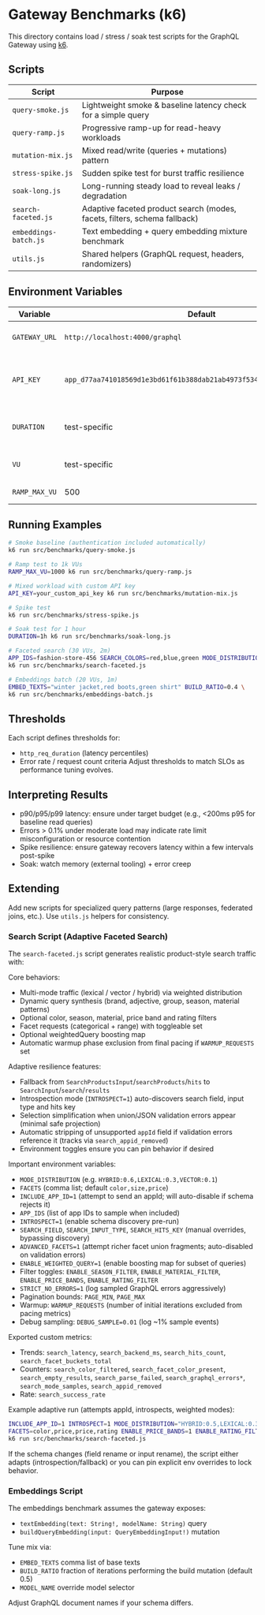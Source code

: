 # Gateway Benchmarks (k6)

This directory contains load / stress / soak test scripts for the GraphQL Gateway using [k6](https://k6.io).

## Scripts

| Script                | Purpose                                                                   |
| --------------------- | ------------------------------------------------------------------------- |
| `query-smoke.js`      | Lightweight smoke & baseline latency check for a simple query             |
| `query-ramp.js`       | Progressive ramp-up for read-heavy workloads                              |
| `mutation-mix.js`     | Mixed read/write (queries + mutations) pattern                            |
| `stress-spike.js`     | Sudden spike test for burst traffic resilience                            |
| `soak-long.js`        | Long-running steady load to reveal leaks / degradation                    |
| `search-faceted.js`   | Adaptive faceted product search (modes, facets, filters, schema fallback) |
| `embeddings-batch.js` | Text embedding + query embedding mixture benchmark                        |
| `utils.js`            | Shared helpers (GraphQL request, headers, randomizers)                    |

## Environment Variables

| Variable      | Default                                                                | Description                                           |
| ------------- | ---------------------------------------------------------------------- | ----------------------------------------------------- |
| `GATEWAY_URL` | `http://localhost:4000/graphql`                                        | GraphQL endpoint under test                           |
| `API_KEY`     | `app_d77aa741018569d1e3bd61f61b388dab21ab4973f534770d932631e150fa5ea0` | API key header value for authentication (`X-API-Key`) |
| `DURATION`    | test-specific                                                          | Override with e.g. `30s` or `10m` for some scripts    |
| `VU`          | test-specific                                                          | Override default VUs for a script                     |
| `RAMP_MAX_VU` | 500                                                                    | Max VUs for ramp script                               |

## Running Examples

```bash
# Smoke baseline (authentication included automatically)
k6 run src/benchmarks/query-smoke.js

# Ramp test to 1k VUs
RAMP_MAX_VU=1000 k6 run src/benchmarks/query-ramp.js

# Mixed workload with custom API key
API_KEY=your_custom_api_key k6 run src/benchmarks/mutation-mix.js

# Spike test
k6 run src/benchmarks/stress-spike.js

# Soak test for 1 hour
DURATION=1h k6 run src/benchmarks/soak-long.js

# Faceted search (30 VUs, 2m)
APP_IDS=fashion-store-456 SEARCH_COLORS=red,blue,green MODE_DISTRIBUTION="HYBRID:0.6,LEXICAL:0.3,VECTOR:0.1" \
k6 run src/benchmarks/search-faceted.js

# Embeddings batch (20 VUs, 1m)
EMBED_TEXTS="winter jacket,red boots,green shirt" BUILD_RATIO=0.4 \
k6 run src/benchmarks/embeddings-batch.js
```

## Thresholds

Each script defines thresholds for:

- `http_req_duration` (latency percentiles)
- Error rate / request count criteria
  Adjust thresholds to match SLOs as performance tuning evolves.

## Interpreting Results

- p90/p95/p99 latency: ensure under target budget (e.g., <200ms p95 for baseline read queries)
- Errors > 0.1% under moderate load may indicate rate limit misconfiguration or resource contention
- Spike resilience: ensure gateway recovers latency within a few intervals post-spike
- Soak: watch memory (external tooling) + error creep

## Extending

Add new scripts for specialized query patterns (large responses, federated joins, etc.). Use `utils.js` helpers for consistency.

### Search Script (Adaptive Faceted Search)

The `search-faceted.js` script generates realistic product-style search traffic with:

Core behaviors:

- Multi-mode traffic (lexical / vector / hybrid) via weighted distribution
- Dynamic query synthesis (brand, adjective, group, season, material patterns)
- Optional color, season, material, price band and rating filters
- Facet requests (categorical + range) with toggleable set
- Optional weightedQuery boosting map
- Automatic warmup phase exclusion from final pacing if `WARMUP_REQUESTS` set

Adaptive resilience features:

- Fallback from `SearchProductsInput`/`searchProducts`/`hits` to `SearchInput`/`search`/`results`
- Introspection mode (`INTROSPECT=1`) auto-discovers search field, input type and hits key
- Selection simplification when union/JSON validation errors appear (minimal safe projection)
- Automatic stripping of unsupported `appId` field if validation errors reference it (tracks via `search_appid_removed`)
- Environment toggles ensure you can pin behavior if desired

Important environment variables:

- `MODE_DISTRIBUTION` (e.g. `HYBRID:0.6,LEXICAL:0.3,VECTOR:0.1`)
- `FACETS` (comma list; default `color,size,price`)
- `INCLUDE_APP_ID=1` (attempt to send an appId; will auto-disable if schema rejects it)
- `APP_IDS` (list of app IDs to sample when included)
- `INTROSPECT=1` (enable schema discovery pre-run)
- `SEARCH_FIELD`, `SEARCH_INPUT_TYPE`, `SEARCH_HITS_KEY` (manual overrides, bypassing discovery)
- `ADVANCED_FACETS=1` (attempt richer facet union fragments; auto-disabled on validation errors)
- `ENABLE_WEIGHTED_QUERY=1` (enable boosting map for subset of queries)
- Filter toggles: `ENABLE_SEASON_FILTER`, `ENABLE_MATERIAL_FILTER`, `ENABLE_PRICE_BANDS`, `ENABLE_RATING_FILTER`
- `STRICT_NO_ERRORS=1` (log sampled GraphQL errors aggressively)
- Pagination bounds: `PAGE_MIN`, `PAGE_MAX`
- Warmup: `WARMUP_REQUESTS` (number of initial iterations excluded from pacing metrics)
- Debug sampling: `DEBUG_SAMPLE=0.01` (log ~1% sample events)

Exported custom metrics:

- Trends: `search_latency`, `search_backend_ms`, `search_hits_count`, `search_facet_buckets_total`
- Counters: `search_color_filtered`, `search_facet_color_present`, `search_empty_results`, `search_parse_failed`, `search_graphql_errors*`, `search_mode_samples`, `search_appid_removed`
- Rate: `search_success_rate`

Example adaptive run (attempts appId, introspects, weighted modes):

```bash
INCLUDE_APP_ID=1 INTROSPECT=1 MODE_DISTRIBUTION="HYBRID:0.5,LEXICAL:0.3,VECTOR:0.2" \
FACETS=color,price,price,rating ENABLE_PRICE_BANDS=1 ENABLE_RATING_FILTER=1 \
k6 run src/benchmarks/search-faceted.js
```

If the schema changes (field rename or input rename), the script either adapts (introspection/fallback) or you can pin explicit env overrides to lock behavior.

### Embeddings Script

The embeddings benchmark assumes the gateway exposes:

- `textEmbedding(text: String!, modelName: String)` query
- `buildQueryEmbedding(input: QueryEmbeddingInput!)` mutation

Tune mix via:

- `EMBED_TEXTS` comma list of base texts
- `BUILD_RATIO` fraction of iterations performing the build mutation (default 0.5)
- `MODEL_NAME` override model selector

Adjust GraphQL document names if your schema differs.

